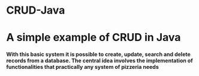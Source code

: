 # CRUD-Java
<h1>A simple example of CRUD in Java</h1>

<h4>With this basic system it is possible to create, update, search and delete records from a database. The central idea involves the implementation of functionalities that practically any system of pizzeria needs</h4>
